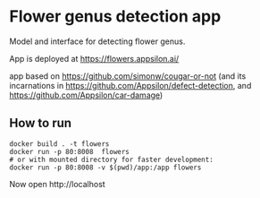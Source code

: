 # Flower genus detection app
Model and interface for detecting flower genus.

App is deployed at https://flowers.appsilon.ai/

app based on https://github.com/simonw/cougar-or-not (and its incarnations in https://github.com/Appsilon/defect-detection, and https://github.com/Appsilon/car-damage)


## How to run

```
docker build . -t flowers
docker run -p 80:8008  flowers
# or with mounted directory for faster development:
docker run -p 80:8008 -v $(pwd)/app:/app flowers
```

Now open http://localhost
